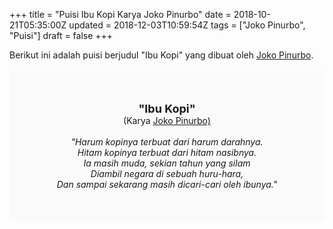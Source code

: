 +++
title = "Puisi Ibu Kopi Karya Joko Pinurbo"
date = 2018-10-21T05:35:00Z
updated = 2018-12-03T10:59:54Z
tags = ["Joko Pinurbo", "Puisi"]
draft = false
+++

<div dir="ltr" style="text-align: left;" trbidi="on"><div style="text-align: justify;">Berikut ini adalah puisi berjudul "Ibu Kopi" yang dibuat oleh <a href="https://id.wikipedia.org/wiki/Joko_Pinurbo" target="_blank">Joko Pinurbo</a>. </div><br /><div style="background: #FAFAFA; font-size: 14px; height: auto; margin: 0 auto; padding: 50px; text-align: center; width: auto;"><span style="font-size: 18px;"><b>"Ibu Kopi"</b></span><br />(Karya <a href="https://www.sekata.web.id/tags/joko-pinurbo" target="_blank">Joko Pinurbo)</a> <br /><br /><i>"Harum kopinya terbuat dari harum darahnya.</i><br /><i>Hitam kopinya terbuat dari hitam nasibnya.</i><br /><i>Ia masih muda, sekian tahun yang silam</i><br /><i>Diambil negara di sebuah huru-hara,</i><br /><i>Dan sampai sekarang masih dicari-cari oleh ibunya."</i></div></div>
